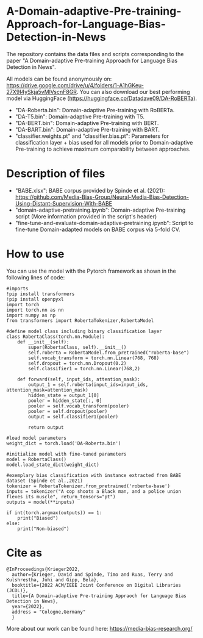 # A-Domain-adaptive-Pre-training-Approach-for-Language-Bias-Detection-in-News
The repository contains the data files and scripts corresponding to the paper "A Domain-adaptive Pre-training Approach for Language Bias Detection in News".

All models can be found anonymously on: https://drive.google.com/drive/u/4/folders/1-A1hGKeu-27X9I4ySkja5vMlVscnF8GR. You can also download our best performing model via HuggingFace (https://huggingface.co/Datadave09/DA-RoBERTa).
- "DA-Roberta.bin": Domain-adaptive Pre-training with RoBERTa.
- "DA-T5.bin": Domain-adaptive Pre-training with T5.
- "DA-BERT.bin": Domain-adaptive Pre-training with BERT.
- "DA-BART.bin": Domain-adaptive Pre-training with BART.
- "classifier.weights.pt" and "classifier.bias.pt": Parameters for classification layer + bias used for all models prior to Domain-adaptive Pre-training to achieve maximum comparability between approaches.

# Description of files
- "BABE.xlsx": BABE corpus provided by Spinde et al. (2021): https://github.com/Media-Bias-Group/Neural-Media-Bias-Detection-Using-Distant-Supervision-With-BABE
- "domain-adaptive-pretraining.ipynb": Domain-adaptive Pre-training script (More information provided in the script's header)
- "fine-tune-and-evaluate-domain-adaptive-pretraining.ipynb": Script to fine-tune Domain-adapted models on BABE corpus via 5-fold CV.

# How to use

You can use the model with the Pytorch framework as shown in the following lines of code:

```
#imports
!pip install transformers
!pip install openpyxl
import torch
import torch.nn as nn
import numpy as np
from transformers import RobertaTokenizer,RobertaModel

#define model class including binary classification layer 
class RobertaClass(torch.nn.Module):
    def __init__(self):
        super(RobertaClass, self).__init__()
        self.roberta = RobertaModel.from_pretrained("roberta-base")
        self.vocab_transform = torch.nn.Linear(768, 768)
        self.dropout = torch.nn.Dropout(0.2)
        self.classifier1 = torch.nn.Linear(768,2)

    def forward(self, input_ids, attention_mask):
        output_1 = self.roberta(input_ids=input_ids, attention_mask=attention_mask)
        hidden_state = output_1[0]
        pooler = hidden_state[:, 0]
        pooler = self.vocab_transform(pooler)
        pooler = self.dropout(pooler)
        output = self.classifier1(pooler)

        return output

#load model parameters
weight_dict = torch.load('DA-Roberta.bin')
                         
#initialize model with fine-tuned parameters
model = RobertaClass()
model.load_state_dict(weight_dict)

#exemplary bias classification with instance extracted from BABE dataset (Spinde et al.,2021)
tokenizer = RobertaTokenizer.from_pretrained('roberta-base')
inputs = tokenizer("A cop shoots a Black man, and a police union flexes its muscle", return_tensors="pt")
outputs = model(**inputs)

if int(torch.argmax(outputs)) == 1:
    print("Biased")
else:
    print("Non-biased")
```

# Cite as

```
@InProceedings{Krieger2022,
  author={Krieger, David and Spinde, Timo and Ruas, Terry and Kulshrestha, Juhi and Gipp, Bela},
  booktitle={2022 ACM/IEEE Joint Conference on Digital Libraries (JCDL)}, 
  title={A Domain-adaptive Pre-training Appraoch for Language Bias Detection in News}, 
  year={2022},
  address = "Cologne,Germany"
  }
  ```
  
  More about our work can be found here: https://media-bias-research.org/


